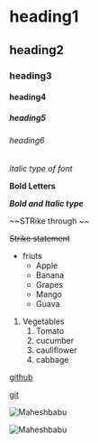 # heading1
## heading2
### heading3
#### heading4
##### heading5
###### heading6

*italic type of font*

**Bold Letters**

***Bold and Italic type***

~~STRike through ~~

~~Strike statement~~

* friuts 
  * Apple
  * Banana
  * Grapes
  * Mango
  * Guava
  
1. Vegetables
   1. Tomato
   2. cucumber
   3. cauliflower
   4. cabbage

[github](http://git-scm.com/)

[git](http://git-scm.com/)

![Maheshbabu](https://pbs.twimg.com/profile_images/1424343459150790660/MAGT20PI_400x400.jpg)

![Maheshbabu](https://static.toiimg.com/thumb/msid-77256508,width-1200,height-900,resizemode-4/.jpg)

